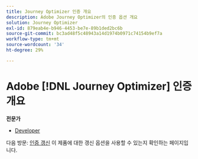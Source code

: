 ```yaml
---
title: Journey Optimizer 인증 개요
description: Adobe Journey Optimizer의 인증 옵션 개요
solution: Journey Optimizer
exl-id: 879eab4e-b946-4453-be7e-89b1ded2bc6b
source-git-commit: bc3ad48f5c48943a14d1974b0971c74154b9ef7a
workflow-type: tm+mt
source-wordcount: '34'
ht-degree: 29%

---
```


# Adobe [!DNL Journey Optimizer] 인증 개요

**전문가**

* [Developer](/help/certifications/ajo/ajo-e-developer.md) <!--AD0-E603-->

다음 방문: [인증 갱신](/help/certifications/renew.md) 이 제품에 대한 갱신 옵션을 사용할 수 있는지 확인하는 페이지입니다.
